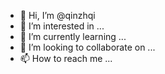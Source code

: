 - 👋 Hi, I’m @qinzhqi
- 👀 I’m interested in ...
- 🌱 I’m currently learning ...
- 💞️ I’m looking to collaborate on ...
- 📫 How to reach me ...

<!---
qinzhqi/qinzhqi is a ✨ special ✨ repository because its `README.md` (this file) appears on your GitHub profile.
You can click the Preview link to take a look at your changes.
--->
